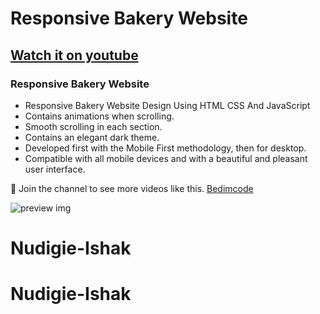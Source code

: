 # Responsive Bakery Website
## [Watch it on youtube](https://youtu.be/TTOkgUNmNk0)
### Responsive Bakery Website

- Responsive Bakery Website Design Using HTML CSS And JavaScript
- Contains animations when scrolling.
- Smooth scrolling in each section.
- Contains an elegant dark theme.
- Developed first with the Mobile First methodology, then for desktop.
- Compatible with all mobile devices and with a beautiful and pleasant user interface.

💙 Join the channel to see more videos like this. [Bedimcode](https://www.youtube.com/@Bedimcode)

![preview img](/preview.png)
# Nudigie-Ishak
# Nudigie-Ishak
